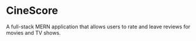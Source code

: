 # CineScore
A full-stack MERN application that allows users to rate and leave reviews for movies and TV shows.
